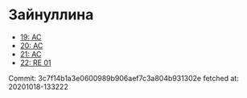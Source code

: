 # Зайнуллина
- [19: AC](19.md)
- [20: AC](20.md)
- [21: AC](21.md)
- [22: RE 01](22.md)

Commit: 3c7f14b1a3e0600989b906aef7c3a804b931302e
 fetched at: 20201018-133222
